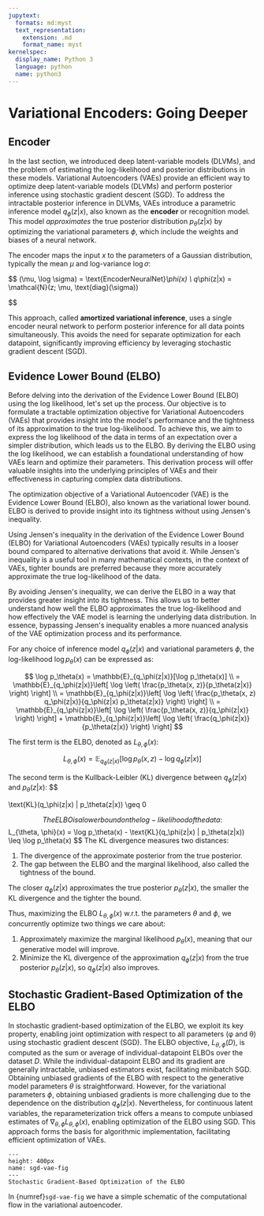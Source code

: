 ```yaml
---
jupytext:
  formats: md:myst
  text_representation:
    extension: .md
    format_name: myst
kernelspec:
  display_name: Python 3
  language: python
  name: python3
---
```

# Variational Encoders: Going Deeper

## Encoder
In the last section, we introduced deep latent-variable models (DLVMs), and the problem of estimating the log-likelihood and posterior distributions in these models. Variational Autoencoders (VAEs) provide an efficient way to optimize deep latent-variable models (DLVMs) and perform posterior inference using stochastic gradient descent (SGD). To address the intractable posterior inference in DLVMs, VAEs introduce a parametric inference model $q_\phi(z|x)$, also known as the **encoder** or recognition model. This model *approximates* the true posterior distribution $p_\theta(z|x)$ by optimizing the variational parameters $\phi$, which include the weights and biases of a neural network.

The encoder maps the input $x$ to the parameters of a Gaussian distribution, typically the mean $\mu$ and log-variance $\log \sigma$:

$$
(\mu, \log \sigma) = \text{EncoderNeuralNet}_\phi(x) \\
q_\phi(z|x) = \mathcal{N}(z; \mu, \text{diag}(\sigma))

$$

This approach, called **amortized variational inference**, uses a single encoder neural network to perform posterior inference for all data points simultaneously. This avoids the need for separate optimization for each datapoint, significantly improving efficiency by leveraging stochastic gradient descent (SGD).

## Evidence Lower Bound (ELBO)
Before delving into the derivation of the Evidence Lower Bound (ELBO) using the log likelihood, let's set up the process. Our objective is to formulate a tractable optimization objective for Variational Autoencoders (VAEs) that provides insight into the model's performance and the tightness of its approximation to the true log-likelihood. To achieve this, we aim to express the log likelihood of the data in terms of an expectation over a simpler distribution, which leads us to the ELBO. By deriving the ELBO using the log likelihood, we can establish a foundational understanding of how VAEs learn and optimize their parameters. This derivation process will offer valuable insights into the underlying principles of VAEs and their effectiveness in capturing complex data distributions.

The optimization objective of a Variational Autoencoder (VAE) is the Evidence Lower Bound (ELBO), also known as the variational lower bound. ELBO is derived to provide insight into its tightness without using Jensen's inequality. 

Using Jensen's inequality in the derivation of the Evidence Lower Bound (ELBO) for Variational Autoencoders (VAEs) typically results in a looser bound compared to alternative derivations that avoid it. While Jensen's inequality is a useful tool in many mathematical contexts, in the context of VAEs, tighter bounds are preferred because they more accurately approximate the true log-likelihood of the data.

By avoiding Jensen's inequality, we can derive the ELBO in a way that provides greater insight into its tightness. This allows us to better understand how well the ELBO approximates the true log-likelihood and how effectively the VAE model is learning the underlying data distribution. In essence, bypassing Jensen's inequality enables a more nuanced analysis of the VAE optimization process and its performance.

For any choice of inference model $q_\phi(z|x)$ and variational parameters $\phi$, the log-likelihood $\log p_\theta(x)$ can be expressed as:

$$
\log p_\theta(x) = \mathbb{E}_{q_\phi(z|x)}[\log p_\theta(x)] \\ 
= \mathbb{E}_{q_\phi(z|x)}\left[ \log \left( \frac{p_\theta(x, z)}{p_\theta(z|x)} \right) \right] \\
= \mathbb{E}_{q_\phi(z|x)}\left[ \log \left( \frac{p_\theta(x, z) q_\phi(z|x)}{q_\phi(z|x) p_\theta(z|x)} \right) \right] \\
= \mathbb{E}_{q_\phi(z|x)}\left[ \log \left( \frac{p_\theta(x, z)}{q_\phi(z|x)} \right) \right] + \mathbb{E}_{q_\phi(z|x)}\left[ \log \left( \frac{q_\phi(z|x)}{p_\theta(z|x)} \right) \right]
$$

The first term is the ELBO, denoted as $L_{\theta, \phi}(x)$:

$$L_{\theta, \phi}(x) = \mathbb{E}_{q_\phi(z|x)}[\log p_\theta(x, z) - \log q_\phi(z|x)]
$$

The second term is the Kullback-Leibler (KL) divergence between $q_\phi(z|x)$ and $p_\theta(z|x)$:
$$

\text{KL}(q_\phi(z|x) \| p_\theta(z|x)) \geq 0

$$
The ELBO is a lower bound on the log-likelihood of the data:
$$
L_{\theta, \phi}(x) = \log p_\theta(x) - \text{KL}(q_\phi(z|x) \| p_\theta(z|x)) \leq \log p_\theta(x)
$$
The KL divergence measures two distances:
1. The divergence of the approximate posterior from the true posterior.
2. The gap between the ELBO and the marginal likelihood, also called the tightness of the bound.

The closer $q_\phi(z|x)$ approximates the true posterior $p_\theta(z|x)$, the smaller the KL divergence and the tighter the bound.

Thus, maximizing the  ELBO $L_{\theta, \phi}(x)$ w.r.t. the parameters $\theta$ and $\phi$, we concurrently optimize two things we care about:
1. Approximately maximize the marginal likelihood $p_\theta(x)$, meaning that our generative model will improve.
2. Minimize the KL divergence of the approximation $q_\phi(z|x)$ from the true posterior $p_\theta(z|x)$, so $q_\phi(z|x)$ also improves.

## Stochastic Gradient-Based Optimization of the ELBO
In stochastic gradient-based optimization of the ELBO, we exploit its key property, enabling joint optimization with respect to all parameters (φ and θ) using stochastic gradient descent (SGD). The ELBO objective, $L_{\theta, \phi}(D)$, is computed as the sum or average of individual-datapoint ELBOs over the dataset $D$. While the individual-datapoint ELBO and its gradient are generally intractable, unbiased estimators exist, facilitating minibatch SGD. Obtaining unbiased gradients of the ELBO with respect to the generative model parameters $\theta$ is straightforward. However, for the variational parameters $\phi$, obtaining unbiased gradients is more challenging due to the dependence on the distribution $q_\phi(z|x)$. Nevertheless, for continuous latent variables, the reparameterization trick offers a means to compute unbiased estimates of $\nabla_{\theta, \phi} L_{\theta, \phi}(x)$, enabling optimization of the ELBO using SGD. This approach forms the basis for algorithmic implementation, facilitating efficient optimization of VAEs.

```{figure} figures/sgd-vae.png
---
height: 400px
name: sgd-vae-fig
---
Stochastic Gradient-Based Optimization of the ELBO
```
In {numref}`sgd-vae-fig` we have a simple schematic of the computational flow in the variational autoencoder.